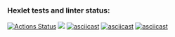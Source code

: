### Hexlet tests and linter status:
[![Actions Status](https://github.com/Shmik0/frontend-project-lvl1/workflows/hexlet-check/badge.svg)](https://github.com/Shmik0/frontend-project-lvl1/actions)
<a href="https://codeclimate.com/github/Shmik0/frontend-project-lvl1/maintainability"><img src="https://api.codeclimate.com/v1/badges/cdf814afe1f6e1367949/maintainability" /></a>
[![asciicast](https://asciinema.org/a/JCRAFr7S73aKzNPYM45hDp0VZ.svg)](https://asciinema.org/a/JCRAFr7S73aKzNPYM45hDp0VZ)
[![asciicast](https://asciinema.org/a/uoeQUldb1yhTuXkQ0xMEYbZAS.svg)](https://asciinema.org/a/uoeQUldb1yhTuXkQ0xMEYbZAS)
[![asciicast](https://asciinema.org/a/GzeMT2wrsR66i3NyANGyQywu4.svg)](https://asciinema.org/a/GzeMT2wrsR66i3NyANGyQywu4)